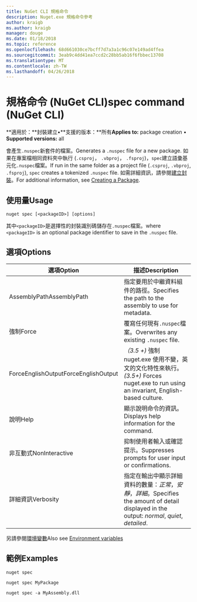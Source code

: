 ```yaml
---
title: NuGet CLI 規格命令
description: Nuget.exe 規格命令參考
author: kraigb
ms.author: kraigb
manager: douge
ms.date: 01/18/2018
ms.topic: reference
ms.openlocfilehash: 68d661030ce7bcff7d7a3a1c96c07e149ad4ffea
ms.sourcegitcommit: 3eab9c4dd41ea7ccd2c28bb5ab16f6fbbec13708
ms.translationtype: MT
ms.contentlocale: zh-TW
ms.lasthandoff: 04/26/2018
---
```

# <a name="spec-command-nuget-cli"></a><span data-ttu-id="32df3-103">規格命令 (NuGet CLI)</span><span class="sxs-lookup"><span data-stu-id="32df3-103">spec command (NuGet CLI)</span></span>

<span data-ttu-id="32df3-104">**適用於：**封裝建立&bullet;**支援的版本：**所有</span><span class="sxs-lookup"><span data-stu-id="32df3-104">**Applies to:** package creation &bullet; **Supported versions:** all</span></span>

<span data-ttu-id="32df3-105">會產生`.nuspec`新套件的檔案。</span><span class="sxs-lookup"><span data-stu-id="32df3-105">Generates a `.nuspec` file for a new package.</span></span> <span data-ttu-id="32df3-106">如果在專案檔相同資料夾中執行 (`.csproj`， `.vbproj`， `.fsproj`)，`spec`建立語彙基元化`.nuspec`檔案。</span><span class="sxs-lookup"><span data-stu-id="32df3-106">If run in the same folder as a project file (`.csproj`, `.vbproj`, `.fsproj`), `spec` creates a tokenized `.nuspec` file.</span></span> <span data-ttu-id="32df3-107">如需詳細資訊，請參閱[建立封裝](../create-packages/creating-a-package.md)。</span><span class="sxs-lookup"><span data-stu-id="32df3-107">For additional information, see [Creating a Package](../create-packages/creating-a-package.md).</span></span>

## <a name="usage"></a><span data-ttu-id="32df3-108">使用量</span><span class="sxs-lookup"><span data-stu-id="32df3-108">Usage</span></span>

```cli
nuget spec [<packageID>] [options]
```

<span data-ttu-id="32df3-109">其中`<packageID>`是選擇性的封裝識別碼儲存在`.nuspec`檔案。</span><span class="sxs-lookup"><span data-stu-id="32df3-109">where `<packageID>` is an optional package identifier to save in the `.nuspec` file.</span></span>

## <a name="options"></a><span data-ttu-id="32df3-110">選項</span><span class="sxs-lookup"><span data-stu-id="32df3-110">Options</span></span>

| <span data-ttu-id="32df3-111">選項</span><span class="sxs-lookup"><span data-stu-id="32df3-111">Option</span></span> | <span data-ttu-id="32df3-112">描述</span><span class="sxs-lookup"><span data-stu-id="32df3-112">Description</span></span> |
| --- | --- |
| <span data-ttu-id="32df3-113">AssemblyPath</span><span class="sxs-lookup"><span data-stu-id="32df3-113">AssemblyPath</span></span> | <span data-ttu-id="32df3-114">指定要用於中繼資料組件的路徑。</span><span class="sxs-lookup"><span data-stu-id="32df3-114">Specifies the path to the assembly to use for metadata.</span></span> |
| <span data-ttu-id="32df3-115">強制</span><span class="sxs-lookup"><span data-stu-id="32df3-115">Force</span></span> | <span data-ttu-id="32df3-116">覆寫任何現有`.nuspec`檔案。</span><span class="sxs-lookup"><span data-stu-id="32df3-116">Overwrites any existing `.nuspec` file.</span></span> |
| <span data-ttu-id="32df3-117">ForceEnglishOutput</span><span class="sxs-lookup"><span data-stu-id="32df3-117">ForceEnglishOutput</span></span> | <span data-ttu-id="32df3-118">*（3.5 +)* 強制 nuget.exe 使用不變，英文的文化特性來執行。</span><span class="sxs-lookup"><span data-stu-id="32df3-118">*(3.5+)* Forces nuget.exe to run using an invariant, English-based culture.</span></span> |
| <span data-ttu-id="32df3-119">說明</span><span class="sxs-lookup"><span data-stu-id="32df3-119">Help</span></span> | <span data-ttu-id="32df3-120">顯示說明命令的資訊。</span><span class="sxs-lookup"><span data-stu-id="32df3-120">Displays help information for the command.</span></span> |
| <span data-ttu-id="32df3-121">非互動式</span><span class="sxs-lookup"><span data-stu-id="32df3-121">NonInteractive</span></span> | <span data-ttu-id="32df3-122">抑制使用者輸入或確認提示。</span><span class="sxs-lookup"><span data-stu-id="32df3-122">Suppresses prompts for user input or confirmations.</span></span> |
| <span data-ttu-id="32df3-123">詳細資訊</span><span class="sxs-lookup"><span data-stu-id="32df3-123">Verbosity</span></span> | <span data-ttu-id="32df3-124">指定在輸出中顯示詳細資料的數量：*正常*，*安靜*，*詳細*。</span><span class="sxs-lookup"><span data-stu-id="32df3-124">Specifies the amount of detail displayed in the output: *normal*, *quiet*, *detailed*.</span></span> |

<span data-ttu-id="32df3-125">另請參閱[環境變數](cli-ref-environment-variables.md)</span><span class="sxs-lookup"><span data-stu-id="32df3-125">Also see [Environment variables](cli-ref-environment-variables.md)</span></span>

## <a name="examples"></a><span data-ttu-id="32df3-126">範例</span><span class="sxs-lookup"><span data-stu-id="32df3-126">Examples</span></span>

```cli
nuget spec

nuget spec MyPackage

nuget spec -a MyAssembly.dll
```

